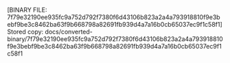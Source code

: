 [BINARY FILE: 7f79e32190ee935fc9a752d792f7380f6d43106b823a2a4a793918810f9e3bebf9be3c8462ba63f9b668798a82691fb939d4a7a16b0cb65037ec9f1c58f1]
Stored copy: docs/converted-binary/7f79e32190ee935fc9a752d792f7380f6d43106b823a2a4a793918810f9e3bebf9be3c8462ba63f9b668798a82691fb939d4a7a16b0cb65037ec9f1c58f1
